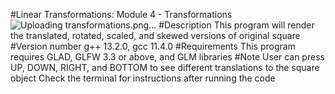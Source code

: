 #Linear Transformations: Module 4 - Transformations
![Uploading transformations.png…]()
#Description 
This program will render the translated, rotated, scaled, and skewed versions of original square
#Version number
g++ 13.2.0, gcc 11.4.0
#Requirements
This program requires GLAD, GLFW 3.3 or above, and GLM libraries
#Note
User can press UP, DOWN, RIGHT, and BOTTOM to see different translations to the square object
Check the terminal for instructions after running the code
